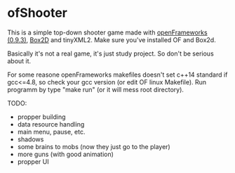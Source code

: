 # ofShooter

This is a simple top-down shooter game made with [openFrameworks (0.9.3)](http://openframeworks.cc/), [Box2D](https://github.com/erincatto/Box2D) and tinyXML2. Make sure you've installed OF and Box2d. 

 Basically it's not a real game, it's just study project. So don't be serious about it. 

 For some reasone openFrameworks makefiles doesn't set c++14 standard if gcc<=4.8, so check your gcc version (or edit OF linux Makefile). Run programm by type "make run" (or it will mess root directory).

 TODO:
 * propper building
 * data resource handling
 * main menu, pause, etc.
 * shadows
 * some brains to mobs (now they just go to the player)
 * more guns (with good animation)
 * propper UI